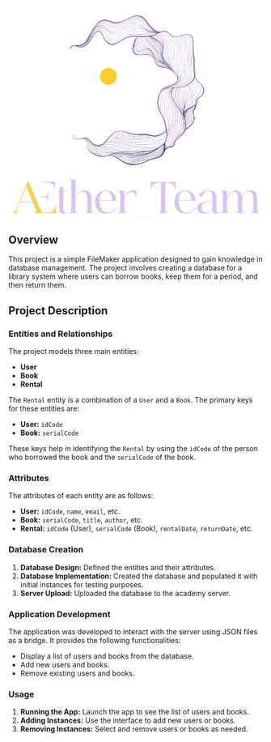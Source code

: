 <div align="center">
<img src="Opera_senza_titolo_39.png" alt="Test" width="300">
<img src="Opera_senza_titolo_40.png" alt="Test" width="900">
</div>


## Overview

This project is a simple FileMaker application designed to gain knowledge in database management. The project involves creating a database for a library system where users can borrow books, keep them for a period, and then return them.

## Project Description

### Entities and Relationships

The project models three main entities:
- **User**
- **Book**
- **Rental**

The `Rental` entity is a combination of a `User` and a `Book`. The primary keys for these entities are:
- **User:** `idCode`
- **Book:** `serialCode`

These keys help in identifying the `Rental` by using the `idCode` of the person who borrowed the book and the `serialCode` of the book.

### Attributes

The attributes of each entity are as follows:
- **User:** `idCode`, `name`, `email`, etc.
- **Book:** `serialCode`, `title`, `author`, etc.
- **Rental:** `idCode` (User), `serialCode` (Book), `rentalDate`, `returnDate`, etc.

### Database Creation

1. **Database Design:** Defined the entities and their attributes.
2. **Database Implementation:** Created the database and populated it with initial instances for testing purposes.
3. **Server Upload:** Uploaded the database to the academy server.

### Application Development

The application was developed to interact with the server using JSON files as a bridge. It provides the following functionalities:
- Display a list of users and books from the database.
- Add new users and books.
- Remove existing users and books.

### Usage

1. **Running the App:** Launch the app to see the list of users and books.
2. **Adding Instances:** Use the interface to add new users or books.
3. **Removing Instances:** Select and remove users or books as needed.
